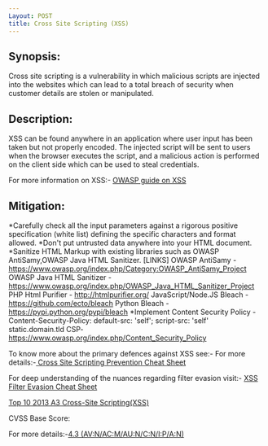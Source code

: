 ```yaml
---
Layout: POST
title: Cross Site Scripting (XSS)
---
```

Synopsis:
---------------
Cross site scripting is a vulnerability in which malicious scripts are injected into the websites which can lead to a total breach of security when customer details are stolen or manipulated.

Description: 
------------------
XSS can be found anywhere in an application where user input has been taken but not properly encoded. The injected script will be sent to users when the browser executes the script, and a malicious action is performed on the client side which can be used to steal credentials. 

For more information on XSS:-
[OWASP guide on XSS](https://www.owasp.org/index.php/Cross-site_Scripting_(XSS)) 

Mitigation: 
-------------

*Carefully check all the input parameters against a rigorous positive specification (white list) defining the specific characters and format allowed.
*Don't put untrusted data anywhere into your HTML document.
*Sanitize HTML Markup with existing libraries such as OWASP AntiSamy,OWASP Java HTML Sanitizer.
[LINKS]
OWASP AntiSamy - https://www.owasp.org/index.php/Category:OWASP_AntiSamy_Project 
OWASP Java HTML Sanitizer - https://www.owasp.org/index.php/OWASP_Java_HTML_Sanitizer_Project 
PHP Html Purifier - http://htmlpurifier.org/
JavaScript/Node.JS Bleach - https://github.com/ecto/bleach
Python Bleach - https://pypi.python.org/pypi/bleach
*Implement Content Security Policy - Content-Security-Policy: default-src: 'self'; script-src: 'self' static.domain.tld
CSP- https://www.owasp.org/index.php/Content_Security_Policy

To know more about the primary defences against XSS see:- 
For more details:-[ Cross Site Scripting Prevention Cheat Sheet](https://www.owasp.org/index.php/XSS_(Cross_Site_Scripting)_Prevention_Cheat_Sheet) 

For deep understanding of the nuances regarding filter evasion visit:- 
[XSS Filter Evasion Cheat Sheet](https://www.owasp.org/index.php/XSS_Filter_Evasion_Cheat_Sheet) 

[Top 10 2013 A3 Cross-Site Scripting(XSS)](https://www.owasp.org/index.php/Top_10_2013-A3-Cross-Site_Scripting_(XSS)) 

CVSS Base Score:

For more details:-[4.3 (AV:N/AC:M/AU:N/C:N/I:P/A:N)](http://nvd.nist.gov/cvss.cfm?vector=(AV:N/AC:M/AU:N/C:N/I:P/A:N)&version=2.0) 

